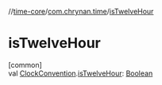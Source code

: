 //[time-core](../../index.md)/[com.chrynan.time](index.md)/[isTwelveHour](is-twelve-hour.md)

# isTwelveHour

[common]\
val [ClockConvention](-clock-convention/index.md).[isTwelveHour](is-twelve-hour.md): [Boolean](https://kotlinlang.org/api/latest/jvm/stdlib/kotlin/-boolean/index.html)
